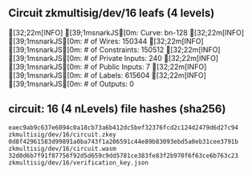## Circuit zkmultisig/dev/16 leafs (4 levels)

[32;22m[INFO]  [39;1msnarkJS[0m: Curve: bn-128
[32;22m[INFO]  [39;1msnarkJS[0m: # of Wires: 150344
[32;22m[INFO]  [39;1msnarkJS[0m: # of Constraints: 150512
[32;22m[INFO]  [39;1msnarkJS[0m: # of Private Inputs: 240
[32;22m[INFO]  [39;1msnarkJS[0m: # of Public Inputs: 7
[32;22m[INFO]  [39;1msnarkJS[0m: # of Labels: 615604
[32;22m[INFO]  [39;1msnarkJS[0m: # of Outputs: 0

## circuit: 16 (4 nLevels) file hashes (sha256) 
```
eaec9ab9c637e6094c0a18cb73a6b412dc5bef32376fcd2c124d2479d6d27c94  zkmultisig/dev/16/circuit.zkey
0d8f42961583d99891a0ba743f1a206591c44e89b83093ebd5a0eb31cee3791b  zkmultisig/dev/16/circuit.wasm
32d0d6b7f91f87756f92d5d659c9dd5781ce383fe83f2b970f6f63ce6b763c23  zkmultisig/dev/16/verification_key.json
```

